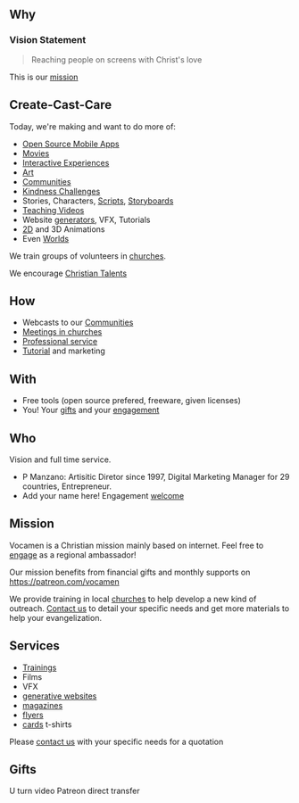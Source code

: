
## Why 
### Vision Statement
> Reaching people on screens with Christ's love

This is our [mission]()

<a name="ccc"></a>
## Create-Cast-Care
Today, we're making and want to do more of:

- [Open Source Mobile Apps]()
- [Movies](storyboard)
- [Interactive Experiences](IF)
- [Art](poster)
- [Communities](discord)
- [Kindness Challenges]()
- Stories, Characters, [Scripts](youtube), [Storyboards](storyboard)
- [Teaching Videos](blender)
- Website [generators](http://www.vocamen.com/bible-topics/), VFX, Tutorials
- [2D](granny) and 3D Animations
- Even [Worlds]()

We train groups of volunteers in [churches]().

We encourage [Christian Talents]()

<a name="how"></a>
## How
* Webcasts to our [Communities]()
* [Meetings in churches]()
* [Professional service]()
* [Tutorial]() and marketing

## With
* Free tools (open source prefered, freeware, given licenses)
* You! Your [gifts]() and your [engagement]()

<a name="who"></a>
## Who
Vision and full time service.

- P Manzano:
Artisitic Diretor since 1997, Digital Marketing Manager for 29 countries, Entrepreneur.
- Add your name here! Engagement [welcome]()

<a name="mission"></a>
## Mission
Vocamen is a Christian mission mainly based on internet.
Feel free to [engage](_includes/engage.md) as a regional ambassador!

Our mission benefits from financial gifts and monthly supports on https://patreon.com/vocamen

We provide training in local [churches]() to help develop a new kind of outreach. 
[Contact us](mailto:support@vocamen.com) to detail your specific needs and get more materials to help your evangelization.

<a name="services"></a>
## Services
- [Trainings](patreon)
- Films
- VFX
- [generative websites](/generative.md)
- [magazines]()
- [flyers]()
- [cards]() t-shirts

Please [contact us](mailto:support@vocamen.com) with your specific needs for a quotation 

<a name="gifts"></a>
## Gifts
U turn video
Patreon
direct transfer